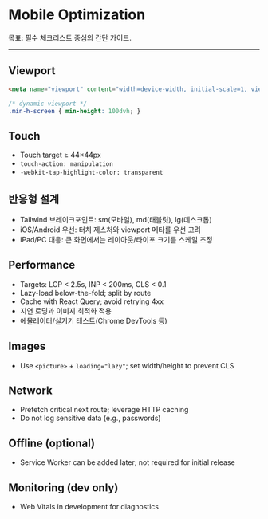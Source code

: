 # Mobile Optimization

목표: 필수 체크리스트 중심의 간단 가이드.

---

## Viewport
```html
<meta name="viewport" content="width=device-width, initial-scale=1, viewport-fit=cover">
```
```css
/* dynamic viewport */
.min-h-screen { min-height: 100dvh; }
```

## Touch
- Touch target ≥ 44×44px
- `touch-action: manipulation`
- `-webkit-tap-highlight-color: transparent`

## 반응형 설계
- Tailwind 브레이크포인트: sm(모바일), md(태블릿), lg(데스크톱)
- iOS/Android 우선: 터치 제스처와 viewport 메타를 우선 고려
- iPad/PC 대응: 큰 화면에서는 레이아웃/타이포 크기를 스케일 조정

## Performance
- Targets: LCP < 2.5s, INP < 200ms, CLS < 0.1
- Lazy-load below-the-fold; split by route
- Cache with React Query; avoid retrying 4xx
- 지연 로딩과 이미지 최적화 적용
- 에뮬레이터/실기기 테스트(Chrome DevTools 등)

## Images
- Use `<picture>` + `loading="lazy"`; set width/height to prevent CLS

## Network
- Prefetch critical next route; leverage HTTP caching
- Do not log sensitive data (e.g., passwords)

## Offline (optional)
- Service Worker can be added later; not required for initial release

## Monitoring (dev only)
- Web Vitals in development for diagnostics
